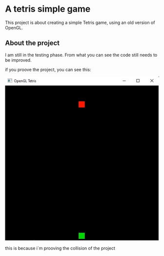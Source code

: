 # A tetris simple game

This project is about creating a simple Tetris game, using an old version of OpenGL.

## About the project

I am still in the testing phase. From what you can see the code still needs to be improved.

if you proove the project, you can see this:


![PNG recompression comparison](https://github.com/Toto312/tetrisgame/blob/main/game%20photo.png)


this is because i´m prooving the collision of the project
